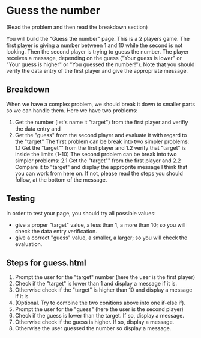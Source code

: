 # Guess the number

(Read the problem and then read the breakdown section)

You will build the "Guess the number" page. This is a 2 players game. The first player is giving a number between 1 and 10 while the second is not looking. Then the second player is trying to guess the number. The player receives a message, depending on the guess ("Your guess is lower" or "Your guess is higher" or "You guessed the number!"). Note that you should verify the data entry of the first player and give the appropriate message.

## Breakdown
When we have a complex problem, we should break it down to smaller parts so we can handle them. Here we have two problems:
1. Get the number (let's name it "target") from the first player and verifiy the data entry and
2. Get the "guess" from the second player and evaluate it with regard to the "target"
The first problem can be break into two simpler problems:
1.1 Get the "target"" from the first player and
1.2 verify that "target" is inside the limits (1-10)
The second problem can be break into two simpler problems:
2.1 Get the "target"" from the first player and
2.2 Compare it to "target" and display the approprite message
I think that you can work from here on. If not, please read the steps you should follow, at the bottom of the message.

## Testing
In order to test your page, you should try all possible values:
* give a proper "target" value, a less than 1, a more than 10; so you will check the data entry verification.
* give a correct "guess" value, a smaller, a larger; so you will check the evaluation. 


## Steps for guess.html
1. Prompt the user for the "target" number (here the user is the first player)
2. Check if the "target" is lower than 1 and display a message if it is.
3. Otherwise check if the "target" is higher than 10 and display a message if it is
4. (Optional. Try to combine the two conitions above into one if-else if).
5. Prompt the user for the "guess" (here the user is the second player)
6. Check if the guess is lower than the target. If so, display a message.
7. Otherwise check if the guess is higher. If so, display a message.
8. Otherwise the user guessed the number so display a message.